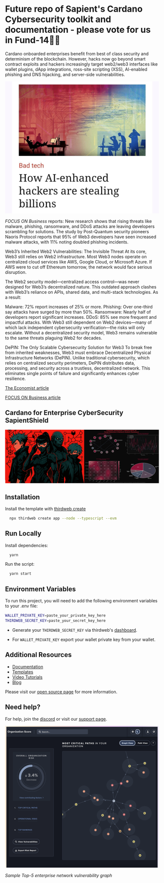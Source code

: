 # Future repo of Sapient's Cardano Cybersecurity toolkit and documentation - please vote for us in Fund-14🫡🙏

Cardano onboarded enterprises benefit from best of class security and determinism of the blockchain. However, hacks now go beyond smart contract exploits and hackers increasingly target web2/web3 interfaces like wallet plugins, dApp integrations, ross-site scripting (XSS), AI-enabled phishing and DNS hijacking, and server-side vulnerabilities.

![Economist](https://raw.githubusercontent.com/Sapient-Predictive-Analytics/enterprise-security/main/assets/economist.jpg)

*FOCUS ON Business* reports: New research shows that rising threats like malware, phishing, ransomware, and DDoS attacks are leaving developers scrambling for solutions. The study by Post-Quantum security pioneers Naoris Protocol reports that 95% of Web3 developers have seen increased malware attacks, with 11% noting doubled phishing incidents.

Web3’s Inherited Web2 Vulnerabilities: The Invisible Threat
At its core, Web3 still relies on Web2 infrastructure. Most Web3 nodes operate on centralized cloud services like AWS, Google Cloud, or Microsoft Azure. If AWS were to cut off Ethereum tomorrow, the network would face serious disruption.

The Web2 security model—centralized access control—was never designed for Web3’s decentralized nature. This outdated approach clashes with Web3’s reliance on APIs, shared data, and multi-stack technologies. As a result:

Malware: 72% report increases of 25% or more.
Phishing: Over one-third say attacks have surged by more than 50%.
Ransomware: Nearly half of developers report significant increases.
DDoS: 85% see more frequent and impactful attacks.
With Web3 still dependent on Web2 devices—many of which lack independent cybersecurity verification—the risks will only escalate. Without a decentralized security model, Web3 remains vulnerable to the same threats plaguing Web2 for decades.

DePIN: The Only Scalable Cybersecurity Solution for Web3
To break free from inherited weaknesses, Web3 must embrace Decentralized Physical Infrastructure Networks (DePIN). Unlike traditional cybersecurity, which relies on centralized security perimeters, DePIN distributes data, processing, and security across a trustless, decentralized network. This eliminates single points of failure and significantly enhances cyber resilience.

[The Economist article](https://www.economist.com/business/2025/08/19/how-ai-enhanced-hackers-are-stealing-billions)

[FOCUS ON Business article](https://focusonbusiness.eu/en/news/web3-s-cyber-crisis-how-inherited-web2-weaknesses-are-a-security-nightmare/6621)

## Cardano for Enterprise CyberSecurity **SapientShield**

![visuals](https://raw.githubusercontent.com/Sapient-Predictive-Analytics/enterprise-security/main/assets/brand.jpg)

## Installation

Install the template with [thirdweb create](https://portal.thirdweb.com/cli/create)

```bash
  npx thirdweb create app --node --typescript --evm
```

## Run Locally

Install dependencies:

```bash
  yarn
```

Run the script:

```bash
  yarn start
```

## Environment Variables

To run this project, you will need to add the following environment variables to your .env file:

```bash
WALLET_PRIVATE_KEY=paste_your_private_key_here
THIRDWEB_SECRET_KEY=paste_your_secret_key_here
```

- Generate your `THIRDWEB_SECRET_KEY` via thirdweb's [dashboard](https://thirdweb.com/create-api-key).

- For `WALLET_PRIVATE_KEY` export your wallet private key from your wallet.

## Additional Resources

- [Documentation](https://portal.thirdweb.com)
- [Templates](https://thirdweb.com/templates)
- [Video Tutorials](https://youtube.com/thirdweb_)
- [Blog](https://blog.thirdweb.com)



Please visit our [open source page](https://thirdweb.com/open-source) for more information.

## Need help?

For help, join the [discord](https://discord.gg/thirdweb) or visit our [support page](https://support.thirdweb.com).

![NetworkGraph](https://raw.githubusercontent.com/Sapient-Predictive-Analytics/enterprise-security/main/assets/networkGraph.png)

*Sample Top-5 enterprise network vulnerability graph*

